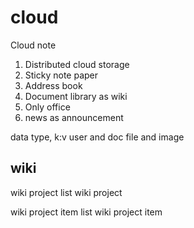 # cloud
Cloud note

1. Distributed cloud storage
2. Sticky note paper
3. Address book
4. Document library as wiki
5. Only office
6. news as announcement


data type, k:v user and doc
file and image 

## wiki
 wiki project list
 wiki project

 wiki project item list
 wiki project item
 